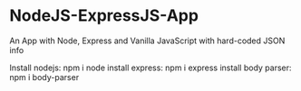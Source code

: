 # NodeJS-ExpressJS-App
An App with Node, Express and Vanilla JavaScript with hard-coded JSON info

Install nodejs: npm i node
install express: npm i express
install body parser: npm i body-parser
